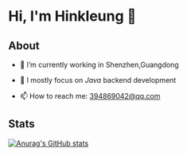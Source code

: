 # Hi, I'm Hinkleung 👋



## About
- 🔭 I’m currently working in Shenzhen,Guangdong

- 🌱 I mostly focus on *Java* backend development

- 📫 How to reach me: 394869042@qq.com
  

## Stats
[![Anurag's GitHub stats](https://github-readme-stats.vercel.app/api?username=hinkleung&&show_icons=true&theme=vue)](https://github.com/anuraghazra/github-readme-stats)

